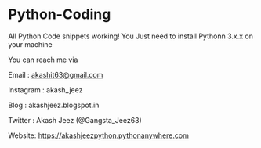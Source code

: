# Python-Coding

All Python Code snippets working!
You Just need to install Pythonn 3.x.x on your machine

You can reach me via

Email : akashit63@gmail.com

Instagram : akash_jeez 

Blog : akashjeez.blogspot.in 

Twitter : Akash Jeez (@Gangsta_Jeez63)

Website: https://akashjeezpython.pythonanywhere.com
